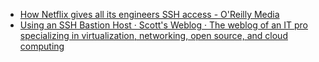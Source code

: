 * [How Netflix gives all its engineers SSH access - O'Reilly Media](https://www.oreilly.com/learning/how-netflix-gives-all-its-engineers-ssh-access?imm_mid=0e5e5d&cmp=em-na-na-na-newsltr_security_20160719)
* [Using an SSH Bastion Host · Scott's Weblog · The weblog of an IT pro specializing in virtualization, networking, open source, and cloud computing](http://blog.scottlowe.org/2015/11/21/using-ssh-bastion-host/)
